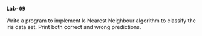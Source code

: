 ### `Lab-09`

Write a program to implement k-Nearest Neighbour algorithm to classify the iris data set. Print both correct and wrong predictions.
